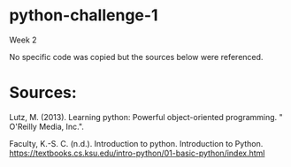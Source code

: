 # python-challenge-1
Week 2 

No specific code was copied but the sources below were referenced. 

# Sources:

Lutz, M. (2013). Learning python: Powerful object-oriented programming. " O'Reilly Media, Inc.".

Faculty, K.-S. C. (n.d.). Introduction to python. Introduction to Python. https://textbooks.cs.ksu.edu/intro-python/01-basic-python/index.html 
